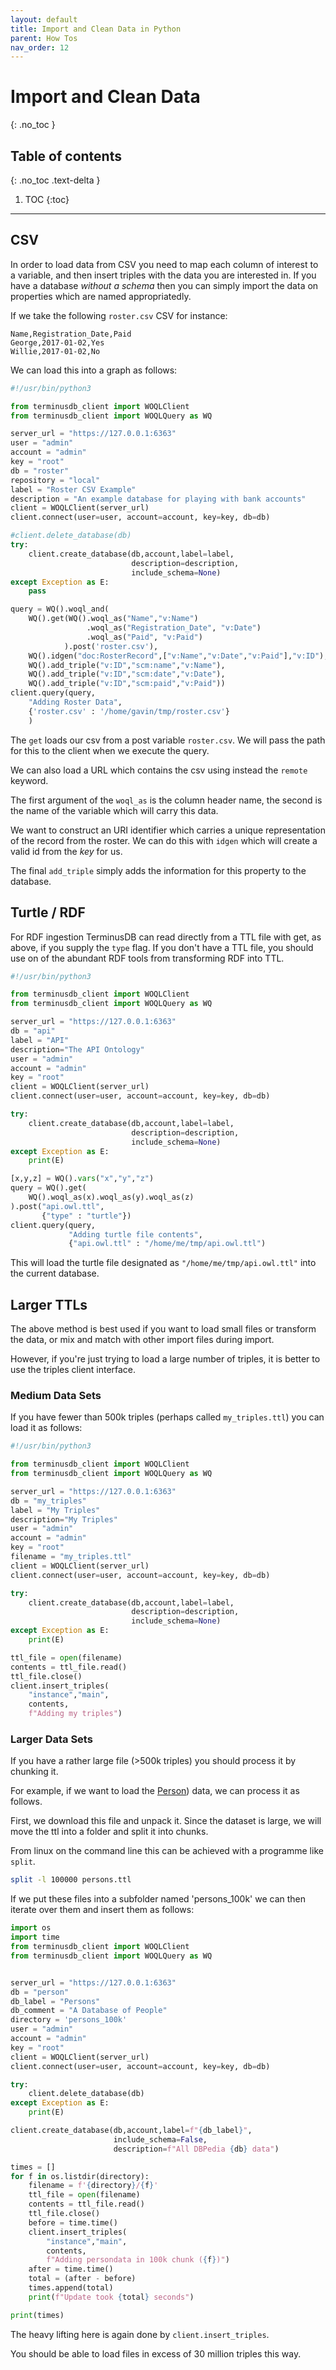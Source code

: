 ```yaml
---
layout: default
title: Import and Clean Data in Python
parent: How Tos
nav_order: 12
---
```


# Import and Clean Data
{: .no_toc }

## Table of contents
{: .no_toc .text-delta }

1. TOC
{:toc}

---

## CSV

In order to load data from CSV you need to map each column of interest
to a variable, and then insert triples with the data you are
interested in. If you have a database *without a schema* then you can
simply import the data on properties which are named appropriatedly.

If we take the following `roster.csv` CSV for instance:

```csv
Name,Registration_Date,Paid
George,2017-01-02,Yes
Willie,2017-01-02,No
```

We can load this into a graph as follows:

```python
#!/usr/bin/python3

from terminusdb_client import WOQLClient
from terminusdb_client import WOQLQuery as WQ

server_url = "https://127.0.0.1:6363"
user = "admin"
account = "admin"
key = "root"
db = "roster"
repository = "local"
label = "Roster CSV Example"
description = "An example database for playing with bank accounts"
client = WOQLClient(server_url)
client.connect(user=user, account=account, key=key, db=db)

#client.delete_database(db)
try:
    client.create_database(db,account,label=label,
                           description=description,
                           include_schema=None)
except Exception as E:
    pass

query = WQ().woql_and(
    WQ().get(WQ().woql_as("Name","v:Name")
                 .woql_as("Registration_Date", "v:Date")
                 .woql_as("Paid", "v:Paid")
            ).post('roster.csv'),
    WQ().idgen("doc:RosterRecord",["v:Name","v:Date","v:Paid"],"v:ID"),
    WQ().add_triple("v:ID","scm:name","v:Name"),
    WQ().add_triple("v:ID","scm:date","v:Date"),
    WQ().add_triple("v:ID","scm:paid","v:Paid"))
client.query(query,
    "Adding Roster Data",
    {'roster.csv' : '/home/gavin/tmp/roster.csv'}
    )
```

The `get` loads our csv from a post variable `roster.csv`. We will
pass the path for this to the client when we execute the query.

We can also load a URL which contains the csv using instead the
`remote` keyword.

The first argument of the `woql_as` is the column header name, the
second is the name of the variable which will carry this data.

We want to construct an URI identifier which carries a unique
representation of the record from the roster. We can do this with
`idgen` which will create a valid id from the *key* for us.

The final `add_triple` simply adds the information for this property
to the database.

## Turtle / RDF

For RDF ingestion TerminusDB can read directly from a TTL file with
get, as above, if you supply the `type` flag. If you don't have a TTL
file, you should use on of the abundant RDF tools from transforming
RDF into TTL.

```python
#!/usr/bin/python3

from terminusdb_client import WOQLClient
from terminusdb_client import WOQLQuery as WQ

server_url = "https://127.0.0.1:6363"
db = "api"
label = "API"
description="The API Ontology"
user = "admin"
account = "admin"
key = "root"
client = WOQLClient(server_url)
client.connect(user=user, account=account, key=key, db=db)

try:
    client.create_database(db,account,label=label,
                           description=description,
                           include_schema=None)
except Exception as E:
    print(E)

[x,y,z] = WQ().vars("x","y","z")
query = WQ().get(
    WQ().woql_as(x).woql_as(y).woql_as(z)
).post("api.owl.ttl",
       {"type" : "turtle"})
client.query(query,
             "Adding turtle file contents",
             {"api.owl.ttl" : "/home/me/tmp/api.owl.ttl")
```

This will load the turtle file designated as
`"/home/me/tmp/api.owl.ttl"` into the current database.

## Larger TTLs

The above method is best used if you want to load small files or
transform the data, or mix and match with other import files during
import.

However, if you're just trying to load a large number of triples, it
is better to use the triples client interface.

### Medium Data Sets

If you have fewer than 500k triples (perhaps called `my_triples.ttl`)
you can load it as follows:

```python
#!/usr/bin/python3

from terminusdb_client import WOQLClient
from terminusdb_client import WOQLQuery as WQ

server_url = "https://127.0.0.1:6363"
db = "my_triples"
label = "My Triples"
description="My Triples"
user = "admin"
account = "admin"
key = "root"
filename = "my_triples.ttl"
client = WOQLClient(server_url)
client.connect(user=user, account=account, key=key, db=db)

try:
    client.create_database(db,account,label=label,
                           description=description,
                           include_schema=None)
except Exception as E:
    print(E)

ttl_file = open(filename)
contents = ttl_file.read()
ttl_file.close()
client.insert_triples(
    "instance","main",
    contents,
    f"Adding my triples")
```


### Larger Data Sets

If you have a rather large file (>500k triples) you should process it
by chunking it.

For example, if we want to load the
[Person](https://downloads.dbpedia.org/repo/dbpedia/generic/persondata/2020.07.01/persondata_lang=en.ttl.bz2))
data, we can process it as follows.

First, we download this file and unpack it. Since the dataset is
large, we will move the ttl into a folder and split it into chunks.

From linux on the command line this can be achieved with a programme
like `split`.

```bash
split -l 100000 persons.ttl
```

If we put these files into a subfolder named 'persons_100k' we can
then iterate over them and insert them as follows:

```python
import os
import time
from terminusdb_client import WOQLClient
from terminusdb_client import WOQLQuery as WQ


server_url = "https://127.0.0.1:6363"
db = "person"
db_label = "Persons"
db_comment = "A Database of People"
directory = 'persons_100k'
user = "admin"
account = "admin"
key = "root"
client = WOQLClient(server_url)
client.connect(user=user, account=account, key=key, db=db)

try:
    client.delete_database(db)
except Exception as E:
    print(E)

client.create_database(db,account,label=f"{db_label}",
                       include_schema=False,
                       description=f"All DBPedia {db} data")

times = []
for f in os.listdir(directory):
    filename = f'{directory}/{f}'
    ttl_file = open(filename)
    contents = ttl_file.read()
    ttl_file.close()
    before = time.time()
    client.insert_triples(
        "instance","main",
        contents,
        f"Adding persondata in 100k chunk ({f})")
    after = time.time()
    total = (after - before)
    times.append(total)
    print(f"Update took {total} seconds")

print(times)
```
The heavy lifting here is again done by `client.insert_triples`.

You should be able to load files in excess of 30 million triples this
way.
